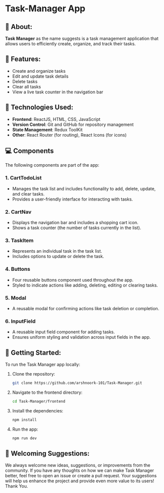 # Task-Manager App

## 📙 About: 
**Task Manager** as the name suggests is a task management application that allows users to efficiently create, organize, and track their tasks. 

## 🌠 Features:

- Create and organize tasks
- Edit and update task details
- Delete tasks
- Clear all tasks
- View a live task counter in the navigation bar

## 🧰 Technologies Used:

- **Frontend**: ReactJS, HTML, CSS, JavaScript
- **Version Control**: Git and GitHub for repository management
- **State Management**: Redux ToolKit
- **Other**: React Router (for routing), React Icons (for icons)

## 💻 Components

The following components are part of the app:

### 1. **CartTodoList**
   - Manages the task list and includes functionality to add, delete, update, and clear tasks.
   - Provides a user-friendly interface for interacting with tasks.

### 2. **CartNav**
   - Displays the navigation bar and includes a shopping cart icon.
   - Shows a task counter (the number of tasks currently in the list).

### 3. **TaskItem**
   - Represents an individual task in the task list.
   - Includes options to update or delete the task.

### 4. **Buttons**
   - Four reusable buttons component used throughout the app.
   - Styled to indicate actions like adding, deleting, editing or clearing tasks.

### 5. **Modal**
   - A reusable modal for confirming actions like task deletion or completion.

### 6. **InputField**
   - A reusable input field component for adding tasks.
   - Ensures uniform styling and validation across input fields in the app.

## 🏁 Getting Started:

To run the Task Manager app locally:

1. Clone the repository:
   ```bash
   git clone https://github.com/arshnoork-101/Task-Manager.git
    ```

2. Navigate to the frontend directory:

    ```bash
    cd Task-Manager/frontend
    ```

3. Install the dependencies:
    ```bash
    npm install
    ```

4. Run the app:
    ```bash
    npm run dev
    ```

## 📃 Welcoming Suggestions:
We always welcome new ideas, suggestions, or improvements from the community. If you have any thoughts on how we can make Task Manager better, feel free to open an issue or create a pull request. Your suggestions will help us enhance the project and provide even more value to its users! Thank You.










